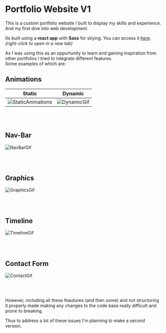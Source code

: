# Portfolio Website V1

This is a custom portfolio website I built to display my skills and experience. And my first dive into web development.

Its built using a **react app** with **Sass** for stlying. You can access it [here](https://fujinniazi.github.io/portfolio-v1/). *(right-click to open in a new tab)*

As I was using this as an oppurtunity to learn and gaining inspiration from other portfolios I tried to integrate different features. <br>
Some examples of which are:

 ## Animations
| Static                            | Dynamic                          |
|-------------------------------------|-------------------------------------|
| ![StaticAnimations](https://github.com/user-attachments/assets/d3a2a352-5d7c-4395-b457-7764098d0486) | ![DynamicGif](https://github.com/user-attachments/assets/5cd2a995-771d-49c0-a248-94728b2927c9) |

<br>
<br>


## Nav-Bar
![NavBarGif](https://github.com/user-attachments/assets/be9b9b78-dec8-4e7d-86fd-95b5d9def0c8) 

<br>
<br>

## Graphics
![GraphicsGif](https://github.com/user-attachments/assets/93ccc92e-5240-406f-ad50-be9acee198dc)

<br>
<br>

## Timeline
![TimelineGif](https://github.com/user-attachments/assets/59d4ce1e-f13d-4bc1-94c2-6547bb6437d1)

<br>
<br>

## Contact Form
![ContactGif](https://github.com/user-attachments/assets/fc582dcb-3ea2-49f1-b1dc-d1341f7a6e96)

<br>
<br>

However, including all these feautures (and then some) and not structuring it properly made making any changes to the code base really difficult and prone to breaking.

Thus to address a lot of these issues I'm planning to make a second version.
